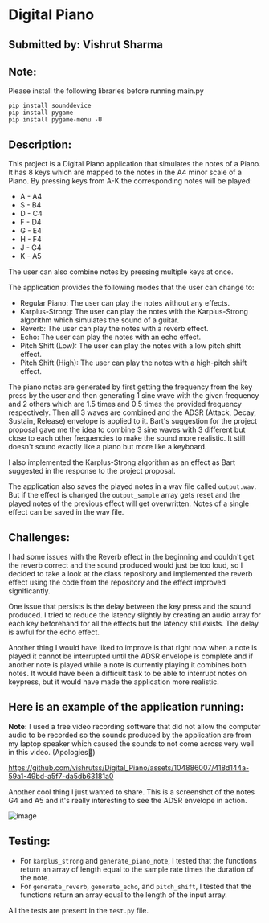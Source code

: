 # Digital Piano
## Submitted by: Vishrut Sharma

## Note:
Please install the following libraries before running main.py
```
pip install sounddevice
pip install pygame
pip install pygame-menu -U
```

## Description:
This project is a Digital Piano application that simulates the notes of a Piano. It has 8 keys which are mapped to the notes in the
A4 minor scale of a Piano. By pressing keys from A-K the corresponding notes will be played:

* A - A4
* S - B4
* D - C4
* F - D4
* G - E4
* H - F4
* J - G4
* K - A5

The user can also combine notes by pressing multiple keys at once.

The application provides the following modes that the user can change to:

* Regular Piano: The user can play the notes without any effects.
* Karplus-Strong: The user can play the notes with the Karplus-Strong algorithm which simulates the sound of a guitar.
* Reverb: The user can play the notes with a reverb effect.
* Echo: The user can play the notes with an echo effect.
* Pitch Shift (Low): The user can play the notes with a low pitch shift effect.
* Pitch Shift (High): The user can play the notes with a high-pitch shift effect.

The piano notes are generated by first getting the frequency from the key press by the user and then generating 1 sine
wave with the given frequency and 2 others which are 1.5 times and 0.5 times the provided frequency respectively.
Then all 3 waves are combined and the ADSR (Attack, Decay, Sustain, Release) envelope is applied to it. Bart's 
suggestion for the project proposal gave me the idea to combine 3 sine waves with 3 different but close to each other 
frequencies to make the sound more realistic. It still doesn't sound exactly like a piano but more like a keyboard.

I also implemented the Karplus-Strong algorithm as an effect as Bart suggested in the response to the project proposal.

The application also saves the played notes in a wav file called `output.wav`. But if the effect is changed the `output_sample`
array gets reset and the played notes of the previous effect will get overwritten. Notes of a single effect can be saved in the wav file.

## Challenges:

I had some issues with the Reverb effect in the beginning and couldn't get the reverb correct and the sound produced 
would just be too loud, so I decided to take a look at the class repository and implemented the reverb effect using the 
code from the repository and the effect improved significantly.

One issue that persists is the delay between the key press and the sound produced. I tried to reduce the latency slightly
by creating an audio array for each key beforehand for all the effects but the latency still exists. The delay is awful
for the echo effect.

Another thing I would have liked to improve is that right now when a note is played it cannot be interrupted until the 
ADSR envelope is complete and if another note is played while a note is currently playing it combines both notes. 
It would have been a difficult task to be able to interrupt notes on keypress, but it would have made the application more
realistic.

## Here is an example of the application running:

**Note:** I used a free video recording software that did not allow the computer audio to be recorded so the sounds produced
by the application are from my laptop speaker which caused the sounds to not come across very well in this video. (Apologies🙇)

https://github.com/vishrutss/Digital_Piano/assets/104886007/418d144a-59a1-49bd-a5f7-da5db63181a0

Another cool thing I just wanted to share. This is a screenshot of the notes G4 and A5 and it's really interesting to see
the ADSR envelope in action.

![image](https://github.com/vishrutss/Digital_Piano/assets/104886007/8a7db7bc-6075-4b82-9cc7-0e0ba45a30f4)


## Testing:
* For `karplus_strong` and `generate_piano_note`, I tested that the functions return an array of length equal to the sample
rate times the duration of the note.  
* For `generate_reverb`, `generate_echo`, and `pitch_shift`, I tested that the functions return an array equal to the length
of the input array.

All the tests are present in the `test.py` file.
